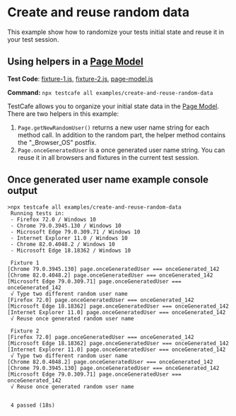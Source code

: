 # Create and reuse random data

This example show how to randomize your tests initial state and reuse it in your test session.

## Using helpers in a [Page Model](https://devexpress.github.io/testcafe/documentation/recipes/extract-reusable-test-code/use-page-model.html)

**Test Code**: [fixture-1.js](fixture-1.js), [fixture-2.js](fixture-2.js), [page-model.js](page-model.js)

**Command:** `npx testcafe all examples/create-and-reuse-random-data`

TestCafe allows you to organize your initial state data in the [Page Model](https://devexpress.github.io/testcafe/documentation/recipes/extract-reusable-test-code/use-page-model.html). There are two helpers in this example:
1. `Page.getNewRandomUser()` returns a new user name string for each method call. In addition to the random part, the helper method contains the "_Browser_OS" postfix.
2. `Page.onceGeneratedUser` is a once generated user name string. You can reuse it in all browsers and fixtures in the current test session.

## Once generated user name example console output
```
>npx testcafe all examples/create-and-reuse-random-data
 Running tests in:
 - Firefox 72.0 / Windows 10
 - Chrome 79.0.3945.130 / Windows 10
 - Microsoft Edge 79.0.309.71 / Windows 10
 - Internet Explorer 11.0 / Windows 10
 - Chrome 82.0.4048.2 / Windows 10
 - Microsoft Edge 18.18362 / Windows 10

 Fixture 1
[Chrome 79.0.3945.130] page.onceGeneratedUser === onceGenerated_142
[Chrome 82.0.4048.2] page.onceGeneratedUser === onceGenerated_142
[Microsoft Edge 79.0.309.71] page.onceGeneratedUser === onceGenerated_142
 √ Type two different random user name
[Firefox 72.0] page.onceGeneratedUser === onceGenerated_142
[Microsoft Edge 18.18362] page.onceGeneratedUser === onceGenerated_142
[Internet Explorer 11.0] page.onceGeneratedUser === onceGenerated_142
 √ Reuse once generated random user name

 Fixture 2
[Firefox 72.0] page.onceGeneratedUser === onceGenerated_142
[Microsoft Edge 18.18362] page.onceGeneratedUser === onceGenerated_142
[Internet Explorer 11.0] page.onceGeneratedUser === onceGenerated_142
 √ Type two different random user name
[Chrome 82.0.4048.2] page.onceGeneratedUser === onceGenerated_142
[Chrome 79.0.3945.130] page.onceGeneratedUser === onceGenerated_142
[Microsoft Edge 79.0.309.71] page.onceGeneratedUser === onceGenerated_142
 √ Reuse once generated random user name


 4 passed (18s)

```
